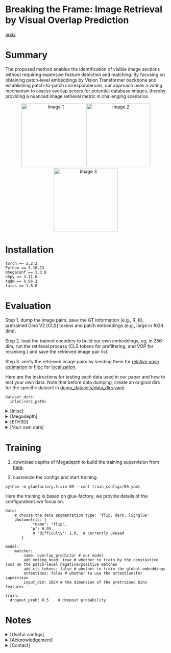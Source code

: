# Breaking the Frame: Image Retrieval by Visual Overlap Prediction

[arxiv]()

# Summary
The proposed method enables the identification of visible image sections without requiring expensive feature detection and matching.
    By focusing on obtaining patch-level embeddings by Vision Transformer backbone and establishing patch-to-patch correspondences, our approach uses a voting mechanism to assess overlap scores for potential database images, thereby providing a nuanced image retrieval metric in challenging scenarios.

<p align="center">
  <img src="https://cmp.felk.cvut.cz/~weitong/vop/demo_756.png"  alt="Image 1" width="200"/>
  <img src="https://cmp.felk.cvut.cz/~weitong/vop/demo_378.png"  alt="Image 2" width="200"/>
  <img src="https://cmp.felk.cvut.cz/~weitong/vop/demo_189.png"  alt="Image 3" width="200"/>
</p>

# Installation
```
torch == 2.2.2
Python == 3.10.13
OmegaConf == 2.3.0
h5py == 3.11.0
tqdm == 4.66.2
faiss == 1.8.0
```
# Evaluation

Step 1. dump the image pairs, save the GT information (e.g., R, K), pretrained Dino V2 [CLS] tokens and patch embeddings (e.g., large in 1024 dim).

Step 2. load the trained encoders to build our own embeddings, eg, in 256-dim, run the retrieval process (CLS tokens for prefiltering, and VOP for reranking.) and save the retrieved image pair list.

Step 3. verify the retrieved image pairs by sending them for [relative pose estimation](relative_pose.py) or [hloc](https://github.com/cvg/Hierarchical-Localization.git) for [localization](inloc_localization.py).

Here are the instructions for testing each data used in our paper and how to test your own data.
Note that before data dumping, create an original dirs for the specific dataset in [dump_datasets/data_dirs.yaml](dump_datasets/data_dirs.yaml).

```
dataset_dirs:
  inloc:<src_path>
```
<details>
<summary>[Inloc]</summary>

1. download the [cutouts](https://data.ciirc.cvut.cz/public/projects/2020VisualLocalization/InLoc/cutouts.tar.gz) (db images) and format the data to database/cutouts/; download the [query images](https://data.ciirc.cvut.cz/public/projects/2020VisualLocalization/InLoc/queries/iphone7.tar.gz) into query/iphone7/.
2. dump the data and perform image retrieval to get the most overlapping image list. (top-40 on InLoc)
```
python dump_data.py -ds inloc
python retrieve.py -ds inloc -k 40 -m 09 -v 3 -r 0.3 -pre 100 -cls 1
```
3. install and run [hloc](https://github.com/cvg/Hierarchical-Localization.git) to localize the query images.
```
python inloc_localization.py --loc_pairs outputs/inloc/09/cls_100/top40_overlap_pairs_w_auc.txt -m 09 -ds inloc
```
4. submit the result poses to the [long-term visual localization benchmark](https://www.visuallocalization.net/).


</details>

<details>
<summary>[Megadepth]</summary>

1. download the data from glue-factory: [images](https://cvg-data.inf.ethz.ch/megadepth/Undistorted_SfM.tar.gz), [scene_info](https://cvg-data.inf.ethz.ch/megadepth/scene_info.tar.gz).

2. dump the data and perform image retrieval to get the most overlapping image list.
```
python dump_data.py -ds megadepth
python register.py -k 5 -m 09 -v 4 -r 0.2 -pre 20 -cls 1 -ds megadepth
```

3. run RANSAC on those pairs to estimate relative poses.
```
python relative_pose.py -k 5 -m 09 -v 4 -r 0.2 -pre 20 -cls 1 -ds megadepth
```

</details>

<details>
<summary>[ETH3D]</summary>

1. download [ETH3D](https://cvg-data.inf.ethz.ch/SOLD2/SOLD2_ETH3D_undistorted/ETH3D_undistorted.zip) data (5.6G).
2. dump the data and perform image retrieval to get the most overlapping image list.

```
python dump_data.py -ds eth3d
python register.py -k 5 -m 09 -v 3 -r 0.3 -pre 20 -cls 1 -ds eth3d
```

3. run RANSAC on those pairs to estimate relative poses.

```
python relative_pose.py -k 5 -m 09 -v 4 -r 0.2 -pre 20 -cls 1 -ds eth3d
```
</details>


<details>
<summary>[Your own data]</summary>

1. specify the data dir of your data in [data_dirs.yaml](dump_datasets/data_dirs.yaml), and put the dump script into [here](dump_datasets) to load the images, scene information (K, pose, etc.), and query and data base image lists if needed.

2. run [retrieve.py](retrieve.py) to retrieve the queries if there are query and db images split; while [register.py](register.py) is the case we retrieve each image in the pool from the rest.

3. run [relative_pose.py](relative_pose.py) for relative pose estimation; or [inloc_localization.py](inloc_localization.py) to localize the queries by the retrieved db images.

</details>



# Training

1. download depths of Megadepth to build the training supervision from [here](https://cvg-data.inf.ethz.ch/megadepth/depth_undistorted.tar.gz).

2. customize the configs and start training.

```
python -m gluefactory.train 09 --conf train_configs/09.yaml
```

Here the training is based on glue-factory, we provide details of the configurations we focus on.
```
data:
    # choose the data augmentation type: 'flip, dark, lighglue'
    photometric: {
            "name": "flip",
           "p": 0.95,
            # 'difficulty': 1.0,  # currently unused
       }

model:
    matcher:
        name: overlap_predictor # our model
        add_voting_head: true # whether to train by the constastive loss on the patch-level negative/positive matches
        add_cls_tokens: false # whether to train the global embeddings
        attentions: false # whether to use the attentionsfor supervison
        input_dim: 1024 # the dimension of the pretrained Dino features

train:
  dropout_prob: 0.5    # dropout probability

```
# Notes
<details>
<summary>[Useful configs]</summary>

```
--radius, radius for radius knn search
--cls, default=0, whether to use CLS tokens as prefilter
--pre_filter', default=20, the number of db images prefiltered for reranking.
--weighted, default=1, whether to use TF-IDF weights for voting scores.
--vote, vote methods.
--k', top-k retrievals.
--overwrite', for data redump.
```
</details>

<details>
<summary>[Acknowledgement]</summary>
</details>

<details>
<summary>[Contact]</summary>
Contact me at weitongln@gmail.com or weitong@fel.cvut.cz
</details>
